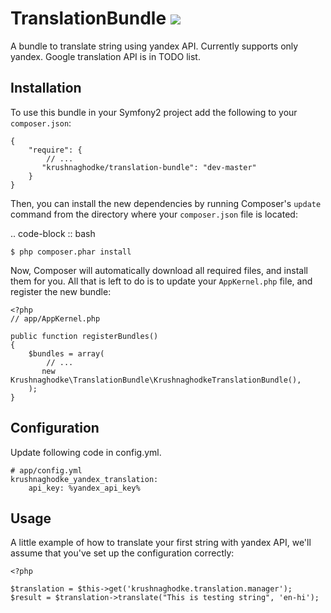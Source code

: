 # TranslationBundle ![](https://secure.travis-ci.org/richsage/RMSPushNotificationsBundle.png)

A bundle to translate string using yandex API.  Currently supports only yandex. Google translation API is in TODO list.

## Installation

To use this bundle in your Symfony2 project add the following to your `composer.json`:

    {
        "require": {
            // ...
           "krushnaghodke/translation-bundle": "dev-master"
        }
    }

Then, you can install the new dependencies by running Composer's ``update`` command from the directory
where your ``composer.json`` file is located:

.. code-block :: bash

    $ php composer.phar install

Now, Composer will automatically download all required files, and install them for you.
All that is left to do is to update your ``AppKernel.php`` file, and register the new bundle:

    <?php
    // app/AppKernel.php

    public function registerBundles()
    {
        $bundles = array(
            // ...
           new Krushnaghodke\TranslationBundle\KrushnaghodkeTranslationBundle(),
        );
    }


## Configuration

Update following code in config.yml.

    # app/config.yml
    krushnaghodke_yandex_translation:
        api_key: %yandex_api_key%


## Usage

A little example of how to translate your first string with yandex API, we'll assume that you've set up the configuration correctly:

    <?php

    $translation = $this->get('krushnaghodke.translation.manager');
    $result = $translation->translate("This is testing string", 'en-hi');

